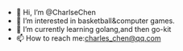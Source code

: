 - 👋 Hi, I’m @CharlseChen
- 👀 I’m interested in basketball&computer games. 
- 🌱 I’m currently learning golang,and then go-kit
- 📫 How to reach me:charles_chen@qq.com
